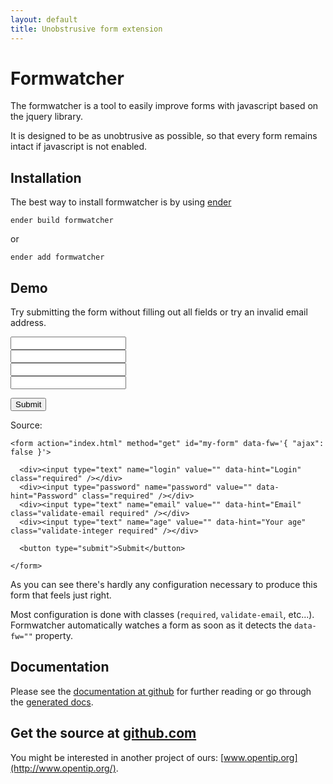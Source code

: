 ```yaml
---
layout: default
title: Unobstrusive form extension
---
```


# Formwatcher

The formwatcher is a tool to easily improve forms with javascript based on the jquery library.

It is designed to be as unobtrusive as possible, so that every form remains intact if javascript is not enabled.


## Installation

The best way to install formwatcher is by using [ender][]

    ender build formwatcher

or

    ender add formwatcher


[ender]: http://ender.no.de/


## Demo

Try submitting the form without filling out all fields or try an invalid email address.

<form action="index.html" method="get" id="my-form" data-fw='{ "ajax": false }'>

  <div><input type="text" name="login" value="" data-hint="Login" class="required" /></div>
  <div><input type="password" name="password" value="" data-hint="Password" class="required" /></div>
  <div><input type="text" name="email" value="" data-hint="Email" class="validate-email required" /></div>
  <div><input type="text" name="age" value="" data-hint="Your age" class="validate-integer required" /></div>

  <button type="submit">Submit</button>
    
</form>

Source:

    <form action="index.html" method="get" id="my-form" data-fw='{ "ajax": false }'>

      <div><input type="text" name="login" value="" data-hint="Login" class="required" /></div>
      <div><input type="password" name="password" value="" data-hint="Password" class="required" /></div>
      <div><input type="text" name="email" value="" data-hint="Email" class="validate-email required" /></div>
      <div><input type="text" name="age" value="" data-hint="Your age" class="validate-integer required" /></div>

      <button type="submit">Submit</button>
        
    </form>

As you can see there's hardly any configuration necessary to produce this form that feels just right.

Most configuration is done with classes (`required`, `validate-email`, etc...).  
Formwatcher automatically watches a form as soon as it detects the `data-fw=""` property.

## Documentation

Please see the [documentation at github](https://github.com/enyo/formwatcher/tree/master/README) for further reading or
go through the [generated docs](docs/formwatcher.html).

## Get the source at [github.com](https://github.com/enyo/formwatcher/tags)




You might be interested in another project of ours: [www.opentip.org](http://www.opentip.org/).
